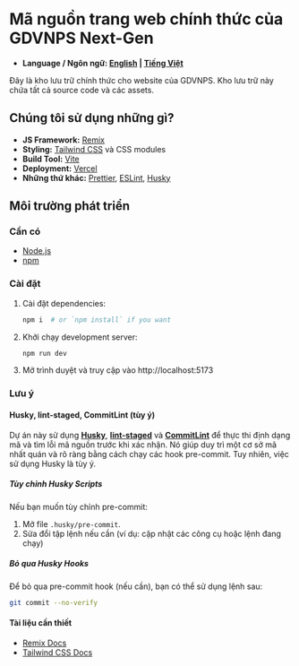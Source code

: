 # Mã nguồn trang web chính thức của GDVNPS Next-Gen

- **Language / Ngôn ngữ: [English](README.md) | [Tiếng Việt](README_vi.md)**

Đây là kho lưu trữ chính thức cho website của GDVNPS. Kho lưu trữ này chứa tất cả source code và các assets.

## Chúng tôi sử dụng những gì?

- **JS Framework:** [Remix](https://remix.run/)
- **Styling:** [Tailwind CSS](https://tailwindcss.com/) và CSS modules
- **Build Tool:** [Vite](https://vite.dev/)
- **Deployment:** [Vercel](https://vercel.com/)
- **Những thứ khác:** [Prettier](https://prettier.io/), [ESLint](https://eslint.org/), [Husky](https://typicode.github.io/husky/)

## Môi trường phát triển

### Cần có

- [Node.js](https://nodejs.org/)
- [npm](https://www.npmjs.com/)

### Cài đặt

1. Cài đặt dependencies:

   ```bash
   npm i  # or `npm install` if you want
   ```

2. Khởi chạy development server:

   ```bash
   npm run dev
   ```

3. Mở trình duyệt và truy cập vào http://localhost:5173

### Lưu ý

#### Husky, lint-staged, CommitLint (tùy ý)

Dự án này sử dụng **[Husky](https://typicode.github.io/husky/)**, **[lint-staged](https://github.com/lint-staged/lint-staged)** và **[CommitLint](commitlint.js.org)** để thực thi định dạng mã và tìm lỗi mã nguồn trước khi xác nhận. Nó giúp duy trì một cơ sở mã nhất quán và rõ ràng bằng cách chạy các hook pre-commit. Tuy nhiên, việc sử dụng Husky là tùy ý.

##### Tùy chỉnh Husky Scripts

Nếu bạn muốn tùy chỉnh pre-commit:

1. Mở file `.husky/pre-commit`.
2. Sửa đổi tập lệnh nếu cần (ví dụ: cập nhật các công cụ hoặc lệnh đang chạy)

##### Bỏ qua Husky Hooks

Để bỏ qua pre-commit hook (nếu cần), bạn có thể sử dụng lệnh sau:

```bash
git commit --no-verify
```

#### Tài liệu cần thiết

- [Remix Docs](https://remix.run/docs/)
- [Tailwind CSS Docs](https://tailwindcss.com/docs/)
